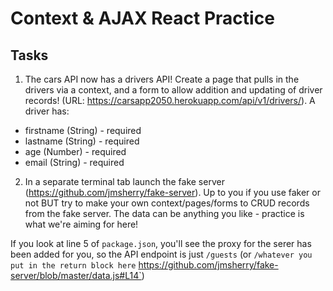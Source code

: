 # Context & AJAX React Practice

## Tasks

1. The cars API now has a drivers API! Create a page that pulls in the drivers via a context, and a form to allow addition and updating of driver records! (URL: <https://carsapp2050.herokuapp.com/api/v1/drivers/>). A driver has:

* firstname (String) - required
* lastname (String) - required
* age (Number) - required
* email (String) - required

2. In a separate terminal tab launch the fake server (<https://github.com/jmsherry/fake-server>). Up to you if you use faker or not BUT try to make your own context/pages/forms to CRUD records from the fake server. The data can be anything you like - practice is what we're aiming for here!

If you look at line 5 of `package.json`, you'll see the proxy for the serer has been added for you, so the API endpoint is just `/guests` (or `/whatever you put in the return block here` <https://github.com/jmsherry/fake-server/blob/master/data.js#L14`>)